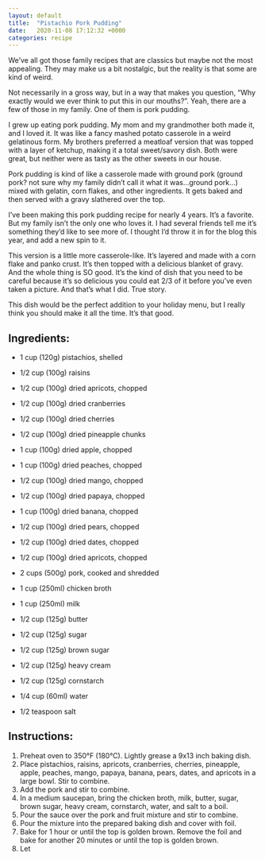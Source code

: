 ```yaml
---
layout: default
title:  "Pistachio Pork Pudding"
date:   2020-11-08 17:12:32 +0000
categories: recipe
---
```

We’ve all got those family recipes that are classics but maybe not the most appealing. They may make us a bit nostalgic, but the reality is that some are kind of weird.

Not necessarily in a gross way, but in a way that makes you question, “Why exactly would we ever think to put this in our mouths?”. Yeah, there are a few of those in my family. One of them is pork pudding.

I grew up eating pork pudding. My mom and my grandmother both made it, and I loved it. It was like a fancy mashed potato casserole in a weird gelatinous form. My brothers preferred a meatloaf version that was topped with a layer of ketchup, making it a total sweet/savory dish. Both were great, but neither were as tasty as the other sweets in our house.

Pork pudding is kind of like a casserole made with ground pork (ground pork? not sure why my family didn’t call it what it was…ground pork…) mixed with gelatin, corn flakes, and other ingredients. It gets baked and then served with a gravy slathered over the top.

I’ve been making this pork pudding recipe for nearly 4 years. It’s a favorite. But my family isn’t the only one who loves it. I had several friends tell me it’s something they’d like to see more of. I thought I’d throw it in for the blog this year, and add a new spin to it.

This version is a little more casserole-like. It’s layered and made with a corn flake and panko crust. It’s then topped with a delicious blanket of gravy. And the whole thing is SO good. It’s the kind of dish that you need to be careful because it’s so delicious you could eat 2/3 of it before you’ve even taken a picture. And that’s what I did. True story.

This dish would be the perfect addition to your holiday menu, but I really think you should make it all the time. It’s that good.


## Ingredients:

- 1 cup (120g) pistachios, shelled
- 1/2 cup (100g) raisins

- 1/2 cup (100g) dried apricots, chopped
- 1/2 cup (100g) dried cranberries
- 1/2 cup (100g) dried cherries
- 1/2 cup (100g) dried pineapple chunks
- 1 cup (100g) dried apple, chopped
- 1 cup (100g) dried peaches, chopped
- 1/2 cup (100g) dried mango, chopped
- 1/2 cup (100g) dried papaya, chopped
- 1 cup (100g) dried banana, chopped
- 1/2 cup (100g) dried pears, chopped
- 1/2 cup (100g) dried dates, chopped
- 1/2 cup (100g) dried apricots, chopped
- 2 cups (500g) pork, cooked and shredded
- 1 cup (250ml) chicken broth
- 1 cup (250ml) milk
- 1/2 cup (125g) butter
- 1/2 cup (125g) sugar
- 1/2 cup (125g) brown sugar
- 1/2 cup (125g) heavy cream
- 1/2 cup (125g) cornstarch
- 1/4 cup (60ml) water
- 1/2 teaspoon salt

## Instructions:

1. Preheat oven to 350°F (180°C). Lightly grease a 9x13 inch baking dish.
2. Place pistachios, raisins, apricots, cranberries, cherries, pineapple, apple, peaches, mango, papaya, banana, pears, dates, and apricots in a large bowl. Stir to combine.
3. Add the pork and stir to combine.
4. In a medium saucepan, bring the chicken broth, milk, butter, sugar, brown sugar, heavy cream, cornstarch, water, and salt to a boil.
5. Pour the sauce over the pork and fruit mixture and stir to combine.
6. Pour the mixture into the prepared baking dish and cover with foil.
7. Bake for 1 hour or until the top is golden brown. Remove the foil and bake for another 20 minutes or until the top is golden brown.
8. Let
